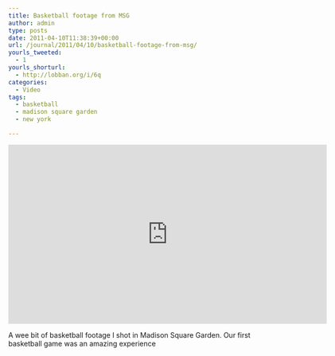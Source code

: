 ```yaml
---
title: Basketball footage from MSG
author: admin
type: posts
date: 2011-04-10T11:38:39+00:00
url: /journal/2011/04/10/basketball-footage-from-msg/
yourls_tweeted:
  - 1
yourls_shorturl:
  - http://lobban.org/i/6q
categories:
  - Video
tags:
  - basketball
  - madison square garden
  - new york

---
```

<iframe src="https://player.vimeo.com/video/22176312" width="640" height="360" frameborder="0" webkitallowfullscreen mozallowfullscreen allowfullscreen></iframe>

A wee bit of basketball footage I shot in Madison Square Garden. Our first basketball game was an amazing experience
